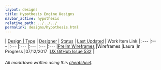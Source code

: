 ```yaml
---
layout: designs
title: Hypothesis Engine Designs
navbar_active: hypothesis
relative_path: ../../../
permalink: designs/hypothesis.html
---
```


| <a href="javascript:SortTable(0);" id="designTableTitle" class="sort">Design | <a href="javascript:SortTable(1);" id="designTableType" class="sort">Type</a> | <a href="javascript:SortTable(2);" id="designTableDesigner" class="sort">Designer</a> | <a href="javascript:SortTable(3);" id="designTableStatus" class="sort">Status<a/> | <a href="javascript:SortTable(4, 'D', 'mdy');" id="designTableUpdate" class="sort">Last Updated</a> | <span id="designTableWILinks">Work Item Link</span>
| :---                                              |:---                   |:---           |:---               |:---               |:---                                                                                                      |:---
|[Prelim Wireframes](https://redhat.invisionapp.com/share/XMCK7FO6R#/243441828_Access_Hypothesis)                |Wireframes              |Laura         |In Progress      |07/12/2017         |[UX GitHub Issue 532](https://github.com/fabric8-ui/fabric8-ux/issues/532)      |

###### All markdown written using this [cheatsheet](https://github.com/adam-p/markdown-here/wiki/Markdown-Cheatsheet).
